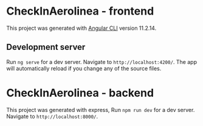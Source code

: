 # CheckInAerolinea - frontend

This project was generated with [Angular CLI](https://github.com/angular/angular-cli) version 11.2.14.

## Development server

Run `ng serve` for a dev server. Navigate to `http://localhost:4200/`. The app will automatically reload if you change any of the source files.

# CheckInAerolinea - backend 


This project was generated with express, Run `npm run dev` for a dev server. Navigate to `http://localhost:8000/`.
